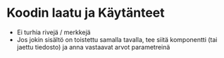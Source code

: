# Koodin laatu ja Käytänteet
* Ei turhia rivejä / merkkejä
* Jos jokin sisältö on toistettu samalla tavalla, tee siitä komponentti (tai jaettu tiedosto) ja anna vastaavat arvot parametreinä
